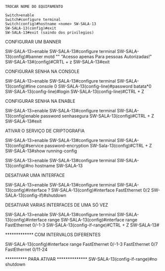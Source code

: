     TROCAR NOME DO EQUIPAMENTO

    Switch>enable
    Switch#configure terminal
    Switch(config)#hostname <nome> SW-SALA-13
    SW-SALA-13(config)#exit 
    SW-SALA-13#exit (saindo dos privilegios)

CONFIGURAR UM BANNER 

SW-SALA-13>enable
SW-SALA-13#configure terminal
SW-SALA-13(config)#banner motd "<texto>" "Acesso apenas Para pessoas Autorizadas!"
SW-SALA-13#(config)#CRTL + z
SW-SALA-13#exit

CONFIGURAR SENHA NA CONSOLE

SW-SALA-13>enable
SW-SALA-13#configure terminal
SW-SALA-13(config)#line console 0
SW-SALA-13(config-line)#password <senha> batata*0
SW-SALA-13(config-line)#login
SW-SALA-13(config-line)#CTRL + Z


CONFIGURAR SENHA NA ENABLE 

SW-SALA-13>enable
SW-SALA-13#configure terminal
SW-SALA-13(config)enable password <senha> senhasegura
SW-SALA-13(config)#CTRL + Z
SW-SALA-13#exit

ATIVAR O SERVIÇO DE CRIPTOGRAFIA 

SW-SALA-13>enable
SW-SALA-13#configure terminal
SW-SALA-13(config)#service password-encryption
SW-Sala-13(config)#CTRL + Z
SW-SALA-13#show running-config

SW-SALA-13>enable
SW-SALA-13#configure terminal
SW-SALA-13(config)#no hostname SW-SALA-13

DESATIVAR UMA INTERFACE 

SW-SALA-13>enable
SW-SALA-13#configure terminal
SW-SALA-13(config)#interface ?
SW-SALA-13(config)#interface FastEthernet 0/2
SW-SALA-13(config-if)#shutdown

DESATIVAR VARIAS INTERFACES DE UMA SÓ VEZ 

SW-SALA-13>enable
SW-SALA-13#configure terminal
SW-SALA-13(config)#interface range <intervalo>
SW-SALA-13(config)#interface range FastEthernet 0/-1-3
SW-SALA-13(config-if-range)#CTRL + Z
SW-SALA-13# 

************* COM INTERVALOS DIFERENTES 

SW-SALA-13(config)#interface range FastEthernet 0/-1-3 FastEthernet 0/7 FastEthernet 0/11-24

********** PARA ATIVAR **************
SW-SALA-13(config-if-range)#no shutdown 

